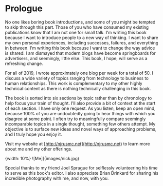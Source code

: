 # Prologue
No one likes boring book introductions, and some of you might be tempted to skip through this part. Those of you who have consumed my existing publications know that I am not one for small talk. I'm writing this book because I want to introduce people to a new way of thinking. I want to share my own personal experiences, including successes, failures, and everything in between. I'm writing this book because I want to change the way advice is shared. I am dismayed that modern blogs have become springboards for advertisers, and seemingly, little else. This book, I hope, will serve as a refreshing change.

For all of 2019, I wrote approximately one blog per week for a total of 50. I discuss a wide variety of topics ranging from technology to business to human relationships. This work is complementary to my other highly technical content as there is nothing technically challenging in this book.

The book is sorted into six sections by topic rather than by chronology to help focus your train of thought. I'll also provide a bit of context at the start of each section. I have only one request. As you listen, keep an open mind, because 100% of you are undoubtedly going to hear things with which you disagree at some point. I often try to meaningfully compare seemingly incomparable topics in a single thought, something few others attempt. My objective is to surface new ideas and novel ways of approaching problems, and I truly hope you enjoy it.

Visit my website at [http://njrusmc.net](http://njrusmc.net) to learn more about me and my other offerings.

{width: 10%}
![Me]](images/nick.jpg)

Special thanks to my friend Joel Sprague for selflessly volunteering his time to serve as this book's editor. I also appreciate Brian Drinkard for sharing his incredible photography with me, and now, with you.
